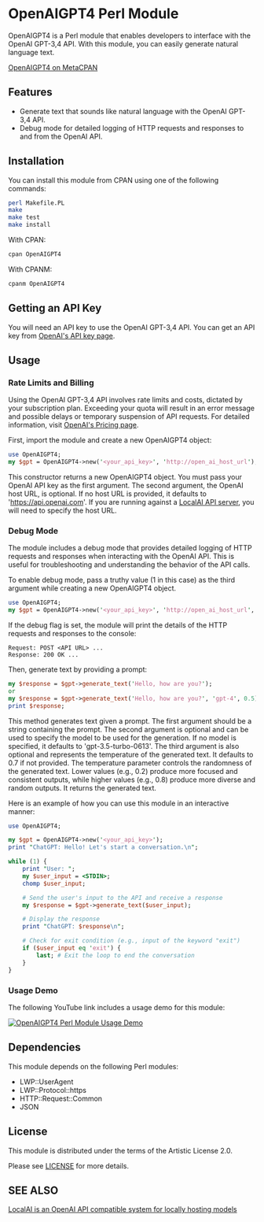 # OpenAIGPT4 Perl Module

OpenAIGPT4 is a Perl module that enables developers to interface with the OpenAI GPT-3,4 API. With this module, you can easily generate natural language text.

[OpenAIGPT4 on MetaCPAN](https://metacpan.org/pod/OpenAIGPT4)

## Features

- Generate text that sounds like natural language with the OpenAI GPT-3,4 API.
- Debug mode for detailed logging of HTTP requests and responses to and from the OpenAI API.

## Installation

You can install this module from CPAN using one of the following commands:
```bash
perl Makefile.PL
make
make test
make install
```

With CPAN:

```perl
cpan OpenAIGPT4
```

With CPANM:

```perl
cpanm OpenAIGPT4
```

## Getting an API Key
You will need an API key to use the OpenAI GPT-3,4 API. You can get an API key from [OpenAI's API key page](https://platform.openai.com/account/api-keys).

## Usage

### Rate Limits and Billing

Using the OpenAI GPT-3,4 API involves rate limits and costs, dictated by your subscription plan. Exceeding your quota will result in an error message and possible delays or temporary suspension of API requests. For detailed information, visit [OpenAI's Pricing page](https://platform.openai.com/account/rate-limits).

First, import the module and create a new OpenAIGPT4 object:

```perl
use OpenAIGPT4;
my $gpt = OpenAIGPT4->new('<your_api_key>', 'http://open_ai_host_url');
```

This constructor returns a new OpenAIGPT4 object. You must pass your OpenAI API key as the first argument. The second argument, the OpenAI host URL, is optional. If no host URL is provided, it defaults to 'https://api.openai.com'. If you are running against a [LocalAI API server](https://github.com/go-skynet/LocalAI), you will need to specify the host URL.

### Debug Mode

The module includes a debug mode that provides detailed logging of HTTP requests and responses when interacting with the OpenAI API. This is useful for troubleshooting and understanding the behavior of the API calls.

To enable debug mode, pass a truthy value (1 in this case) as the third argument while creating a new OpenAIGPT4 object.

```perl
use OpenAIGPT4;
my $gpt = OpenAIGPT4->new('<your_api_key>', 'http://open_ai_host_url', 1);  # The last parameter is the debug flag
```

If the debug flag is set, the module will print the details of the HTTP requests and responses to the console:

```
Request: POST <API URL> ...
Response: 200 OK ...
```

Then, generate text by providing a prompt:

```perl
my $response = $gpt->generate_text('Hello, how are you?');
or
my $response = $gpt->generate_text('Hello, how are you?', 'gpt-4', 0.5);
print $response;
```

This method generates text given a prompt. The first argument should be a string containing the prompt. The second argument is optional and can be used to specify the model to be used for the generation. If no model is specified, it defaults to 'gpt-3.5-turbo-0613'. The third argument is also optional and represents the temperature of the generated text. It defaults to 0.7 if not provided. The temperature parameter controls the randomness of the generated text. Lower values (e.g., 0.2) produce more focused and consistent outputs, while higher values (e.g., 0.8) produce more diverse and random outputs. It returns the generated text.

Here is an example of how you can use this module in an interactive manner:

```perl
use OpenAIGPT4;

my $gpt = OpenAIGPT4->new('<your_api_key>');
print "ChatGPT: Hello! Let's start a conversation.\n";

while (1) {
    print "User: ";
    my $user_input = <STDIN>;
    chomp $user_input;

    # Send the user's input to the API and receive a response
    my $response = $gpt->generate_text($user_input);

    # Display the response
    print "ChatGPT: $response\n";

    # Check for exit condition (e.g., input of the keyword "exit")
    if ($user_input eq 'exit') {
        last; # Exit the loop to end the conversation
    }
}
```

### Usage Demo

The following YouTube link includes a usage demo for this module:

[![OpenAIGPT4 Perl Module Usage Demo](http://img.youtube.com/vi/0zHDT2CTjV0/0.jpg)](http://www.youtube.com/watch?v=0zHDT2CTjV0 "OpenAIGPT4 Perl Module Usage Demo")

## Dependencies

This module depends on the following Perl modules:

- LWP::UserAgent
- LWP::Protocol::https
- HTTP::Request::Common
- JSON

## License

This module is distributed under the terms of the Artistic License 2.0.

Please see [LICENSE](https://opensource.org/licenses/Artistic-2.0) for more details.

## SEE ALSO
[LocalAI is an OpenAI API compatible system for locally hosting models](https://github.com/go-skynet/LocalAI)
